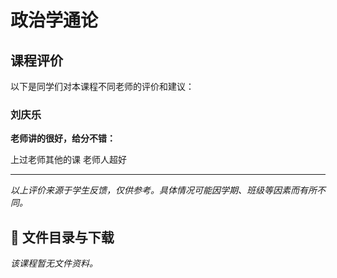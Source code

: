 # 政治学通论

## 课程评价

以下是同学们对本课程不同老师的评价和建议：

### 刘庆乐

**老师讲的很好，给分不错：**

上过老师其他的课 老师人超好

---

*以上评价来源于学生反馈，仅供参考。具体情况可能因学期、班级等因素而有所不同。*
## 📄 文件目录与下载

_该课程暂无文件资料。_
